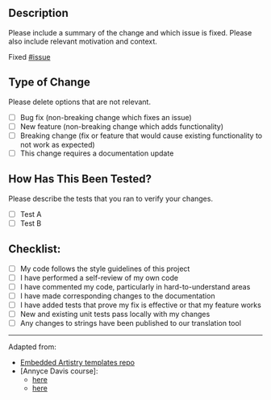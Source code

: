 ## Description

Please include a summary of the change and which issue is fixed. Please also include relevant motivation and context.

Fixed [#issue](link)

## Type of Change

Please delete options that are not relevant.

- [ ] Bug fix (non-breaking change which fixes an issue)
- [ ] New feature (non-breaking change which adds functionality)
- [ ] Breaking change (fix or feature that would cause existing functionality to not work as expected)
- [ ] This change requires a documentation update

## How Has This Been Tested?

Please describe the tests that you ran to verify your changes.

- [ ] Test A
- [ ] Test B

## Checklist:

- [ ] My code follows the style guidelines of this project
- [ ] I have performed a self-review of my own code
- [ ] I have commented my code, particularly in hard-to-understand areas
- [ ] I have made corresponding changes to the documentation
- [ ] I have added tests that prove my fix is effective or that my feature works
- [ ] New and existing unit tests pass locally with my changes
- [ ] Any changes to strings have been published to our translation tool

---

Adapted from:
- [Embedded Artistry templates repo](https://github.com/embeddedartistry/templates)
- [Annyce Davis course]:
   - [here](https://gist.github.com/adavis/9fe5ea92d9b19727cbe7b69e8c9e9f66#file-pull_request_template-md)
   - [here](https://adavis.info/2018/09/frustration-free-code-reviews.html)
